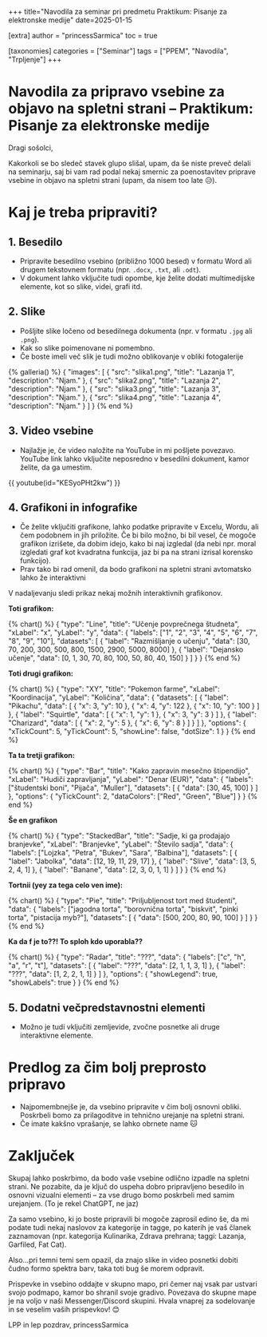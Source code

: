 +++
title="Navodila za seminar pri predmetu Praktikum: Pisanje za elektronske medije"
date=2025-01-15

[extra]
author = "princessSarmica"
toc = true

[taxonomies]
categories = ["Seminar"]
tags = ["PPEM", "Navodila", "Trpljenje"]
+++

# Navodila za pripravo vsebine za objavo na spletni strani – Praktikum: Pisanje za elektronske medije  

Dragi sošolci,  

Kakorkoli se bo sledeč stavek glupo slišal, upam, da še niste preveč delali na seminarju, saj bi vam rad podal nekaj smernic za poenostavitev priprave vsebine in objavo na spletni strani (upam, da nisem too late 😥).

# Kaj je treba pripraviti?  
## 1. **Besedilo**  
   - Pripravite besedilno vsebino (približno 1000 besed) v formatu Word ali drugem tekstovnem formatu (npr. `.docx`, `.txt`, ali `.odt`).  
   - V dokument lahko vključite tudi opombe, kje želite dodati multimedijske elemente, kot so slike, videi, grafi itd.

## 2. **Slike**  
   - Pošljite slike ločeno od besedilnega dokumenta (npr. v formatu `.jpg` ali `.png`).  
   - Kak so slike poimenovane ni pomembno. 
   - Če boste imeli več slik je tudi možno oblikovanje v obliki fotogalerije 

{% galleria() %}
{
  "images": [
    {
      "src": "slika1.png",
      "title": "Lazanja 1",
      "description": "Njam."
    },
    {
      "src": "slika2.png",
      "title": "Lazanja 2",
      "description": "Njam."
    },
    {
      "src": "slika3.png",
      "title": "Lazanja 3",
      "description": "Njam."
    },
    {
      "src": "slika4.png",
      "title": "Lazanja 4",
      "description": "Njam."
    }
  ]
}
{% end %}

## 3. **Video vsebine**  
   - Najlažje je, če video naložite na YouTube in mi pošljete povezavo. YouTube link lahko vključite neposredno v besedilni dokument, kamor želite, da ga umestim.  

{{ youtube(id="KESyoPHt2kw") }}

## 4. **Grafikoni in infografike**  
   - Če želite vključiti grafikone, lahko podatke pripravite v Excelu, Wordu, ali čem podobnem in jih priložite. Če bi bilo možno, bi bil vesel, če mogoče grafikon izrišete, da dobim idejo, kako bi naj izgledal (da nebi npr. moral izgledati graf kot kvadratna funkcija, jaz bi pa na strani izrisal korensko funkcijo).  
   - Prav tako bi rad omenil, da bodo grafikoni na spletni strani avtomatsko lahko že interaktivni

V nadaljevanju sledi prikaz nekaj možnih interaktivnih grafikonov.

**Toti grafikon:**

{% chart() %}
{
"type": "Line",
"title": "Učenje povprečnega študneta",
"xLabel": "x",
"yLabel": "y",
"data": {
    "labels": ["1", "2", "3", "4", "5", "6", "7", "8", "9", "10"],
    "datasets": [
    {
        "label": "Razmišljanje o učenju",
        "data": [30, 70, 200, 300, 500, 800, 1500, 2900, 5000, 8000]
    },
    {
        "label": "Dejansko učenje",
        "data": [0, 1, 30, 70, 80, 100, 50, 80, 40, 150]
    }
    ]
}
}
{% end %}  

**Toti drugi grafikon:**

{% chart() %}
{
  "type": "XY",
  "title": "Pokemon farme",
  "xLabel": "Koordinacija",
  "yLabel": "Količina",
  "data": {
    "datasets": [
      {
        "label": "Pikachu",
        "data": [
          {
            "x": 3,
            "y": 10
          },
          {
            "x": 4,
            "y": 122
          },
          {
            "x": 10,
            "y": 100
          }
        ]
      },
      {
        "label": "Squirtle",
        "data": [
          {
            "x": 1,
            "y": 1
          },
          {
            "x": 3,
            "y": 3
          }
        ]
      },
      {
        "label": "Charizard",
        "data": [
          {
            "x": 2,
            "y": 5
          },
          {
            "x": 6,
            "y": 8
          }
        ]
      }
    ]
  },
  "options": {
    "xTickCount": 5,
    "yTickCount": 5,
    "showLine": false,
    "dotSize": 1
  }
}
{% end %}

**Ta ta tretji grafikon:**

{% chart() %}
{
  "type": "Bar",
  "title": "Kako zapravin mesečno štipendijo",
  "xLabel": "Hudiči zapravljanja",
  "yLabel": "Denar (EUR)",
  "data": {
    "labels": ["študentski boni", "Pijača", "Muller"],
    "datasets": [
      {
        "data": [30, 45, 100]
      }
    ]
  },
  "options": {
    "yTickCount": 2,
    "dataColors": ["Red", "Green", "Blue"]
  }
}
{% end %}

**Še en grafikon**

{% chart() %}
{
  "type": "StackedBar",
  "title": "Sadje, ki ga prodajajo branjevke",
  "xLabel": "Branjevke",
  "yLabel": "Število sadja",
  "data": {
    "labels": ["Lojzka", "Petra", "Bukev", "Sara", "Balbina"],
    "datasets": [
      {
        "label": "Jabolka",
        "data": [12, 19, 11, 29, 17]
      },
      {
        "label": "Slive",
        "data": [3, 5, 2, 4, 1]
      },
      {
        "label": "Banane",
        "data": [2, 3, 0, 1, 1]
      }
    ]
  }
}
{% end %}

**Tortnii (yey za tega celo ven ime):**

{% chart() %}
{
  "type": "Pie",
  "title": "Priljubljenost tort med študenti",
  "data": {
    "labels": ["jagodna torta", "borovnična torta", "biskvit", "pinki torta", "pistacija myb?"],
    "datasets": [
      {
        "data": [500, 200, 80, 90, 100]
      }
    ]
  }
}
{% end %}

**Ka da f je to??! To sploh kdo uporabla??**

{% chart() %}
{
  "type": "Radar",
  "title": "???",
  "data": {
    "labels": ["c", "h", "a", "r", "t"],
    "datasets": [
      {
        "label": "???",
        "data": [2, 1, 1, 3, 1]
      },
      {
        "label": "???",
        "data": [1, 2, 2, 1, 1]
      }
    ]
  },
  "options": {
    "showLegend": true,
    "showLabels": true
  }
}
{% end %}

## 5. **Dodatni večpredstavnostni elementi**  
   - Možno je tudi vključiti zemljevide, zvočne posnetke ali druge interaktivne elemente.

# Predlog za čim bolj preprosto pripravo  
- Najpomembnejše je, da vsebino pripravite v čim bolj osnovni obliki. Poskrbeli bomo za prilagoditve in tehnično urejanje na spletni strani.  
- Če imate kakšno vprašanje, se lahko obrnete name 🐱

# Zaključek  
Skupaj lahko poskrbimo, da bodo vaše vsebine odlično izpadle na spletni strani. Ne pozabite, da je ključ do uspeha dobro pripravljeno besedilo in osnovni vizualni elementi – za vse drugo bomo poskrbeli med samim urejanjem. (To je rekel ChatGPT, ne jaz)  

Za samo vsebino, ki jo boste pripravili bi mogoče zaprosil edino še, da mi podate tudi nekaj naslovov za kategorije in tagge, po katerih je vaš članek zaznamovan (npr. kategorija Kulinarika, Zdrava prehrana; taggi: Lazanja, Garfiled, Fat Cat).

Also...pri temni temi sem opazil, da znajo slike in video posnetki dobiti čudno formo spektra barv, taka toti bug še morem odpravit.

Prispevke in vsebino oddajte v skupno mapo, pri čemer naj vsak par ustvari svojo podmapo, kamor bo shranil svoje gradivo. Povezava do skupne mape je na voljo v naši Messenger/Discord skupini.
Hvala vnaprej za sodelovanje in se veselim vaših prispevkov! 😊 

LPP in lep pozdrav,
princessSarmica
